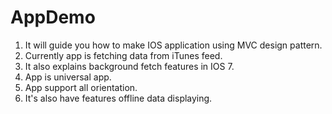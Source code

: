 AppDemo
=======

1. It will guide you how to make IOS application using MVC design pattern.
2. Currently app is fetching data from iTunes feed.
3. It also explains background fetch features in IOS 7.
4. App is universal app.
5. App support all orientation.
6. It's also have features offline data displaying.
